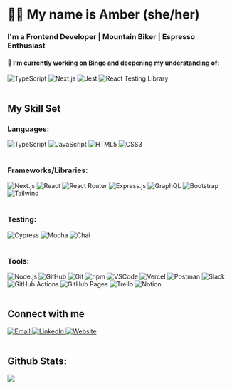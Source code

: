 # 👋🏼 My name is Amber (she/her)

### I'm a Frontend Developer | Mountain Biker | Espresso Enthusiast

#### 🌱 I’m currently working on [Bingo](https://github.com/espressoGoddess/bingo) and deepening my understanding of:

<div>
    <img alt="TypeScript" src="https://img.shields.io/badge/TypeScript-3178C6?style=for-the-badge&logo=typescript&logoColor=white" />
    <img alt="Next.js" src="https://img.shields.io/badge/next.js-000000?style=for-the-badge&logo=nextdotjs&logoColor=white"/>
    <img alt="Jest" src="https://img.shields.io/badge/Jest-323330?style=for-the-badge&logo=Jest&logoColor=white"/>
    <img alt="React Testing Library" src="https://img.shields.io/badge/testing%20library-323330?style=for-the-badge&logo=testing-library&logoColor=red"/>
</div>
<br/>

## My Skill Set

### Languages:

<div>
    <img alt="TypeScript" src="https://img.shields.io/badge/TypeScript-3178C6?style=for-the-badge&logo=typescript&logoColor=white" />
    <img alt="JavaScript" src="https://img.shields.io/badge/JavaScript-F7DF1E?style=for-the-badge&logo=javascript&logoColor=black"/>
    <img alt="HTML5" src="https://img.shields.io/badge/HTML5-E34F26?style=for-the-badge&logo=html5&logoColor=white" />
    <img alt="CSS3" src="https://img.shields.io/badge/CSS3-1572B6?style=for-the-badge&logo=css3&logoColor=white" />
</div>
<br/>

### Frameworks/Libraries:

<div>
    <img alt="Next.js" src="https://img.shields.io/badge/next.js-000000?style=for-the-badge&logo=nextdotjs&logoColor=white"/>
    <img alt="React" src="https://img.shields.io/badge/React-20232A?style=for-the-badge&logo=react&logoColor=61DAFB"/>
    <img alt="React Router" src="https://img.shields.io/badge/React Router-CA4245?style=for-the-badge&logo=reactrouter&logoColor=white"/>
    <img alt="Express.js" src="https://img.shields.io/badge/Express-FFFFFF?style=for-the-badge&logo=express&logoColor=000000"/>
    <img alt="GraphQL" src="https://img.shields.io/badge/GraphQL-E10098?style=for-the-badge&logo=graphql&logoColor=white"/>
    <img alt="Bootstrap" src="https://img.shields.io/badge/Bootstrap-563D7C?style=for-the-badge&logo=bootstrap&logoColor=white"/>
    <img alt="Tailwind" src="https://img.shields.io/badge/Tailwind_CSS-38B2AC?style=for-the-badge&logo=tailwind-css&logoColor=white"/>
</div>
<br/>

### Testing:

<div>
    <img alt="Cypress" src="https://img.shields.io/badge/Cypress-17202C?style=for-the-badge&logo=cypress&logoColor=white"/>
    <img alt="Mocha" src="https://img.shields.io/badge/Mocha-8D6748?style=for-the-badge&logo=Mocha&logoColor=white"/>
    <img alt="Chai" src="https://img.shields.io/badge/Chai-A30701?style=for-the-badge&logo=chai&logoColor=white"/>
</div>
<br/>

### Tools:

<div>
    <img alt="Node.js" src="https://img.shields.io/badge/Node.js-339933?style=for-the-badge&logo=nodedotjs&logoColor=white"/>
    <img alt="GitHub" src="https://img.shields.io/badge/github-181717.svg?style=for-the-badge&logo=github&logoColor=white" />
    <img alt="Git" src="https://img.shields.io/badge/git-F05032.svg?style=for-the-badge&logo=git&logoColor=white"/>
    <img alt="npm" src="https://img.shields.io/badge/npm-CB3837?style=for-the-badge&logo=npm&logoColor=white"/>
    <img alt="VSCode" src="https://img.shields.io/badge/VS_Code-007ACC?style=for-the-badge&logo=visual%20studio%20code&logoColor=white"/>
    <img alt="Vercel" src="https://img.shields.io/badge/Vercel-000000.svg?style=for-the-badge&logo=vercel&logoColor=white"/>
    <img alt="Postman" src="https://img.shields.io/badge/Postman-FF6C37?style=for-the-badge&logo=postman&logoColor=white"/>
    <img alt="Slack" src="https://img.shields.io/badge/Slack-4A154B.svg?&style=for-the-badge&logo=slack&logoColor=white"/>
    <img alt="GitHub Actions" src="https://img.shields.io/badge/github%20actions-%232671E5.svg?style=for-the-badge&logo=githubactions&logoColor=white">
    <img alt="GitHub Pages" src="https://img.shields.io/badge/github%20pages-121013?style=for-the-badge&logo=github&logoColor=white">
    <img alt="Trello" src="https://img.shields.io/badge/Trello-%23026AA7.svg?style=for-the-badge&logo=Trello&logoColor=white">
    <img alt="Notion" src="https://img.shields.io/badge/Notion-%23000000.svg?style=for-the-badge&logo=notion&logoColor=white">
</div>
<br/>

## Connect with me

<div>
    <a href="mailto:amber@espressogoddess.dev">
        <img src="https://img.shields.io/badge/Gmail-EA4335?style=for-the-badge&logo=gmail&logoColor=white" alt="Email">
    </a>
    <a href="https://linkedin.com/in/amber-shipley">
        <img src="https://img.shields.io/badge/linkedin-%231E77B5.svg?&style=for-the-badge&logo=linkedin&logoColor=white" alt="LinkedIn">
    </a>
    <a href="http://espressogoddess.dev">
        <img src="https://img.shields.io/badge/website-000000?style=for-the-badge&logo=About.me&logoColor=white" alt="Website"/>
    </a>
</div>
<br/>

## Github Stats:

  <img src="https://github-readme-stats.vercel.app/api?username=espressoGoddess&show_icons=true&count_private=true&hide_border=true"/>
